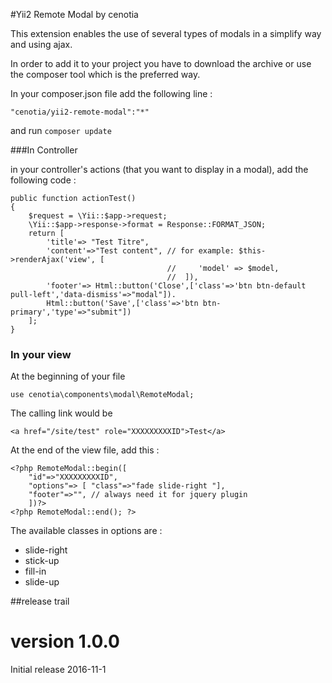 #Yii2 Remote Modal
by cenotia

This extension enables the use of several types of modals in a simplify way and using ajax.

In order to add it to your project you have to download the archive or use the composer tool which is the preferred way.

In your composer.json file add the following line :


``"cenotia/yii2-remote-modal":"*"``

and run 
`composer update`

###In Controller

in your controller's actions (that you want to display in a modal), add the following code :

    public function actionTest() 
    {
	    $request = \Yii::$app->request;
	    \Yii::$app->response->format = Response::FORMAT_JSON;
	    return [
		    'title'=> "Test Titre",
		    'content'=>"Test content", // for example: $this->renderAjax('view', [
			    	                   //     'model' => $model,
				                       //  ]),
		    'footer'=> Html::button('Close',['class'=>'btn btn-default pull-left','data-dismiss'=>"modal"]).
		    Html::button('Save',['class'=>'btn btn-primary','type'=>"submit"])
        ];
    }


### In your view

At the beginning of your file

	use cenotia\components\modal\RemoteModal;


The calling link would be

``<a href="/site/test" role="XXXXXXXXXID">Test</a>``

At the end of the view file, add this :

	<?php RemoteModal::begin([
		"id"=>"XXXXXXXXXID",
		"options"=> [ "class"=>"fade slide-right "],
		"footer"=>"", // always need it for jquery plugin
		])?>
	<?php RemoteModal::end(); ?>


The available classes in options are :

* slide-right
* stick-up
* fill-in
* slide-up



##release trail

version 1.0.0
=============
Initial release 2016-11-1


